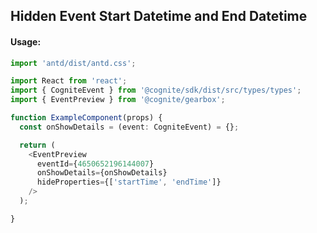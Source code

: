 ## Hidden Event Start Datetime and End Datetime

<!-- STORY -->

#### Usage:

```typescript jsx
import 'antd/dist/antd.css';

import React from 'react';
import { CogniteEvent } from '@cognite/sdk/dist/src/types/types';
import { EventPreview } from '@cognite/gearbox';

function ExampleComponent(props) {
  const onShowDetails = (event: CogniteEvent) = {};

  return (
    <EventPreview 
      eventId={4650652196144007}
      onShowDetails={onShowDetails}
      hideProperties={['startTime', 'endTime']}
    />
  );

}
```
